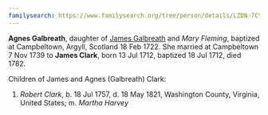 ```yaml
---
familysearch: https://www.familysearch.org/tree/person/details/LZDN-7CY
---
```

**Agnes Galbreath**, daughter of [James Galbreath](galbreath-james-1672.md) and *Mary Fleming*, baptized at Campbeltown, Argyll, Scotland 18 Feb 1722.  She married at Campbeltown 7 Nov 1739 to **James Clark**, born 13 Jul 1712, baptized  18 Jul 1712, died 1782.

Children of James and Agnes (Galbreath) Clark:


1. *Robert Clark*, b. 18 Jul 1757, d. 18 May 1821, Washington County, Virginia, United States; m. *Martha Harvey*
